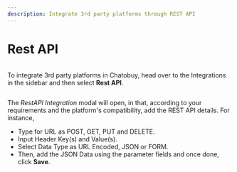 ```yaml
---
description: Integrate 3rd party platforms through REST API
---
```


# Rest API

<figure><img src="https://files.gitbook.com/v0/b/gitbook-x-prod.appspot.com/o/spaces%2FhElFPtMZjXYjDDMBT5q2%2Fuploads%2FGuG2RHfO5VggKx14SMaR%2FAccessing%20REST%20API%20option%20in%20the%20Integrations%20module.png?alt=media&#x26;token=c6d16778-9f32-41ad-aabb-6445eaabffb6" alt=""><figcaption></figcaption></figure>

To integrate 3rd party platforms in Chatobuy, head over to the Integrations in the sidebar and then select **Rest API**.

<figure><img src="https://files.gitbook.com/v0/b/gitbook-x-prod.appspot.com/o/spaces%2FhElFPtMZjXYjDDMBT5q2%2Fuploads%2Fv2kBZ86zFfPT4CCEkDuc%2FRestAPI%20Integration%20Modal.png?alt=media&#x26;token=a90d4ab2-9607-430a-b2a2-4d8b5a1a7c59" alt=""><figcaption></figcaption></figure>

The _RestAPI Integration_ modal will open, in that, according to your requirements and the platform's compatibility, add the REST API details. For instance,

* Type for URL as POST, GET, PUT and DELETE.
* Input Header Key(s) and Value(s).
* Select Data Type as URL Encoded, JSON or FORM.
* Then, add the JSON Data using the parameter fields and once done, click **Save**.
